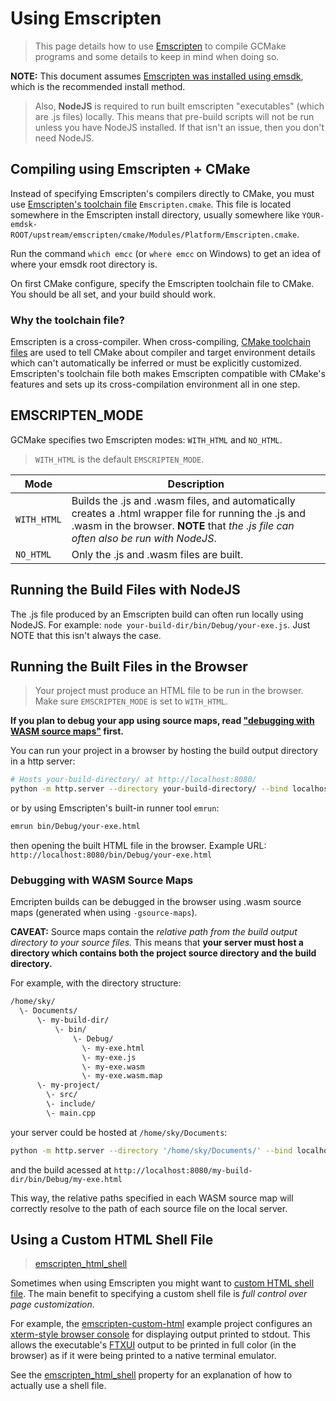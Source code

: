 # Using Emscripten

> This page details how to use [Emscripten](https://emscripten.org/) to compile GCMake programs and
> some details to keep in mind when doing so.

**NOTE:** This document assumes [Emscripten was installed using emsdk](https://emscripten.org/docs/getting_started/downloads.html#installation-instructions-using-the-emsdk-recommended),
which is the recommended install method.

> Also, **NodeJS** is required to run built emscripten "executables" (which are .js files) locally.
> This means that pre-build scripts will not be run unless you have NodeJS installed. If that isn't
> an issue, then you don't need NodeJS.

## Compiling using Emscripten + CMake

Instead of specifying Emscripten's compilers directly to CMake, you must use [Emscripten's toolchain file](https://github.com/emscripten-core/emscripten/blob/main/cmake/Modules/Platform/Emscripten.cmake)
`Emscripten.cmake`. This file is located somewhere in the Emscripten install directory, usually
somewhere like `YOUR-emdsk-ROOT/upstream/emscripten/cmake/Modules/Platform/Emscripten.cmake`.

Run the command `which emcc` (or `where emcc` on Windows) to get an idea of where your emsdk
root directory is.

On first CMake configure, specify the Emscripten toolchain file to CMake. You should be all set, and
your build should work.

### Why the toolchain file?

Emscripten is a cross-compiler. When cross-compiling,
[CMake toolchain files](https://cmake.org/cmake/help/latest/manual/cmake-toolchains.7.html#introduction)
are used to tell CMake about compiler and target environment details which can't automatically be inferred
or must be explicitly customized. Emscripten's toolchain file both makes Emscripten compatible with CMake's
features and sets up its cross-compilation environment all in one step.

## EMSCRIPTEN_MODE

GCMake specifies two Emscripten modes: `WITH_HTML` and `NO_HTML`.

> `WITH_HTML` is the default `EMSCRIPTEN_MODE`.

| Mode | Description |
| ---- | ----------- |
| `WITH_HTML` | Builds the .js and .wasm files, and automatically creates a .html wrapper file for running the .js and .wasm in the browser. **NOTE** that *the .js file can often also be run with NodeJS*. |
| `NO_HTML` | Only the .js and .wasm files are built. |

## Running the Build Files with NodeJS

The .js file produced by an Emscripten build can often run locally using NodeJS. For example:
`node your-build-dir/bin/Debug/your-exe.js`. Just NOTE that this isn't always the case.

## Running the Built Files in the Browser

> Your project must produce an HTML file to be run in the browser. Make sure `EMSCRIPTEN_MODE`
> is set to `WITH_HTML`.

**If you plan to debug your app using source maps, read ["debugging with WASM source maps"](#debugging-with-wasm-source-maps) first.**

You can run your project in a browser by hosting the build output directory in a http server:

``` sh
# Hosts your-build-directory/ at http://localhost:8080/
python -m http.server --directory your-build-directory/ --bind localhost 8080
```

or by using Emscripten's built-in runner tool `emrun`:

``` sh
emrun bin/Debug/your-exe.html
```

then opening the built HTML file in the browser. Example URL:
`http://localhost:8080/bin/Debug/your-exe.html`

### Debugging with WASM Source Maps

Emcripten builds can be debugged in the browser using .wasm source maps (generated when using `-gsource-maps`).

**CAVEAT:** Source maps contain the *relative path from the build output directory to your source files.*
This means that **your server must host a directory which contains both the project source directory and the build directory.**

For example, with the directory structure:

``` txt
/home/sky/
  \- Documents/
      \- my-build-dir/
          \- bin/
              \- Debug/
                \- my-exe.html
                \- my-exe.js
                \- my-exe.wasm
                \- my-exe.wasm.map
      \- my-project/
        \- src/
        \- include/
        \- main.cpp
```

your server could be hosted at `/home/sky/Documents`:

``` sh
python -m http.server --directory '/home/sky/Documents/' --bind localhost 8080
```

and the build acessed at `http://localhost:8080/my-build-dir/bin/Debug/my-exe.html`

This way, the relative paths specified in each WASM source map will correctly resolve to the
path of each source file on the local server.

## Using a Custom HTML Shell File

> [emscripten_html_shell](cmake_data_config/properties/output.md#emscripten_html_shell)

Sometimes when using Emscripten you might want to
[custom HTML shell file](https://emscripten.org/docs/tools_reference/emcc.html#emcc-shell-file). The main
benefit to specifying a custom shell file is *full control over page customization*.

For example, the [emscripten-custom-html](/gcmake-test-project/emscripten-custom-html/) example project
configures an [xterm-style browser console](https://www.npmjs.com/package/xterm) for displaying output
printed to stdout. This allows the executable's [FTXUI](https://github.com/ArthurSonzogni/FTXUI) output
to be printed in full color (in the browser) as if it were being printed to a native terminal emulator.

See the [emscripten_html_shell](cmake_data_config/properties/output.md#emscripten_html_shell) property
for an explanation of how to actually use a shell file.

